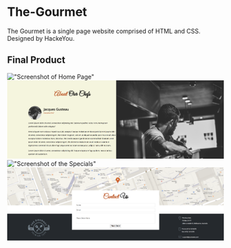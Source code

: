 # The-Gourmet

The Gourmet is a single page website comprised of HTML and CSS. Designed by HackeYou.

## Final Product
!["Screenshot of Home Page"](https://github.com/njlatcham/The-Gourmet/blob/master/figures/Screenshot%20of%20Homepage.png)
!["Screenshot of the Chef"](https://github.com/njlatcham/The-Gourmet/blob/master/figures/Screenshot%20of%20Chef.png)
!["Screenshot of the Specials"](https://github.com/njlatcham/The-Gourmet/blob/master/figures/Screenshot%20of%20Specials.png)
!["Screenshot of the Order Form"](https://github.com/njlatcham/The-Gourmet/blob/master/figures/Screenshot%20of%20Order%20Form.png)
